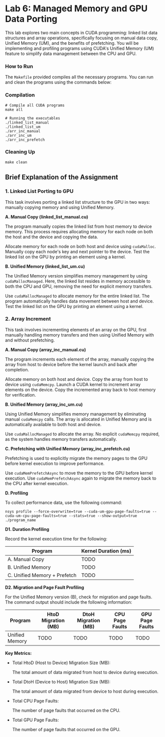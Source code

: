 # Lab 6: Managed Memory and GPU Data Porting

This lab explores two main concepts in CUDA programming: linked list data structures and array operations, specifically focusing on manual data copy, Unified Memory (UM), and the benefits of prefetching. You will be implementing and profiling programs using CUDA's Unified Memory (UM) feature to simplify data management between the CPU and GPU.

### How to Run
The `Makefile` provided compiles all the necessary programs. You can run and clean the programs using the commands below:

### Compilation
```
# Compile all CUDA programs
make all

# Running the executables
./linked_list_manual
./linked_list_um
./arr_inc_manual
./arr_inc_um
./arr_inc_prefetch
```
### Cleaning Up
```
make clean
```

## Brief Explanation of the Assignment
### 1. Linked List Porting to GPU

This task involves porting a linked list structure to the GPU in two ways: manually copying memory and using Unified Memory.

**A. Manual Copy (linked_list_manual.cu)**

The program manually copies the linked list from host memory to device memory. This process requires allocating memory for each node on both the host and the device and copying the data.

Allocate memory for each node on both host and device using `cudaMalloc`.
Manually copy each node's key and next pointer to the device.
Test the linked list on the GPU by printing an element using a kernel.

**B. Unified Memory (linked_list_um.cu)**

The Unified Memory version simplifies memory management by using `cudaMallocManaged`. Here, the linked list resides in memory accessible to both the CPU and GPU, removing the need for explicit memory transfers.

Use `cudaMallocManaged` to allocate memory for the entire linked list.
The program automatically handles data movement between host and device.
Test the linked list on the GPU by printing an element using a kernel.

### 2. Array Increment
This task involves incrementing elements of an array on the GPU, first manually handling memory transfers and then using Unified Memory with and without prefetching.

**A. Manual Copy (array_inc_manual.cu)**

The program increments each element of the array, manually copying the array from host to device before the kernel launch and back after completion.

Allocate memory on both host and device.
Copy the array from host to device using `cudaMemcpy`.
Launch a CUDA kernel to increment array elements on the device.
Copy the incremented array back to host memory for verification.

**B. Unified Memory (array_inc_um.cu)**

Using Unified Memory simplifies memory management by eliminating manual `cudaMemcpy` calls. The array is allocated in Unified Memory and is automatically available to both host and device.

Use `cudaMallocManaged` to allocate the array.
No explicit `cudaMemcpy` required, as the system handles memory transfers automatically.

**C. Prefetching with Unified Memory (array_inc_prefetch.cu)**

Prefetching is used to explicitly migrate the memory pages to the GPU before kernel execution to improve performance.

Use `cudaMemPrefetchAsync` to move the memory to the GPU before kernel execution.
Use `cudaMemPrefetchAsync` again to migrate the memory back to the CPU after kernel execution.

**D. Profiling**

To collect performance data, use the following command:

```
nsys profile --force-overwrite=true --cuda-um-gpu-page-faults=true --cuda-um-cpu-page-faults=true --stats=true --show-output=true ./program_name
```

**D1. Duration Profiling**

Record the kernel execution time for the following:

| Program                  | Kernel Duration (ms) |
|--------------------------|----------------------|
| A. Manual Copy              | TODO                 |
| B. Unified Memory           | TODO                 |
| C. Unified Memory + Prefetch| TODO                 |


**D2. Migration and Page Fault Profiling**

For the Unified Memory version (B), check for migration and page faults. The command output should include the following information:

| Program          | HtoD Migration (MB) | DtoH Migration (MB) | CPU Page Faults | GPU Page Faults |
|------------------|---------------------|---------------------|-----------------|-----------------|
| Unified Memory   | TODO                | TODO                | TODO            | TODO            |

**Key Metrics:**

- Total HtoD (Host to Device) Migration Size (MB): 

    The total amount of data migrated from host to device during execution.
- Total DtoH (Device to Host) Migration Size (MB): 

    The total amount of data migrated from device to host during execution.
- Total CPU Page Faults: 

    The number of page faults that occurred on the CPU.
- Total GPU Page Faults: 

    The number of page faults that occurred on the GPU.